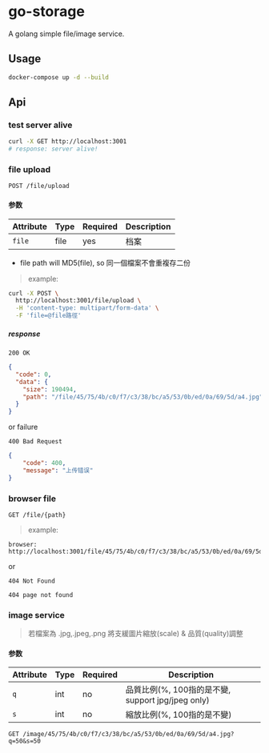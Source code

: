 # go-storage

A golang simple file/image service.

## Usage

```sh
docker-compose up -d --build
```

## Api

### test server alive

```sh
curl -X GET http://localhost:3001
# response: server alive!
```

### file upload

```http
POST /file/upload
```

#### 参数

Attribute | Type | Required | Description
--- | --- | --- | ---
`file` | file | yes | 档案

- file path will MD5(file), so 同一個檔案不會重複存二份

> example:

```sh
curl -X POST \
  http://localhost:3001/file/upload \
  -H 'content-type: multipart/form-data' \
  -F 'file=@file路徑'
```

##### response

```http
200 OK
```

```json
{
  "code": 0,
  "data": {
    "size": 190494,
    "path": "/file/45/75/4b/c0/f7/c3/38/bc/a5/53/0b/ed/0a/69/5d/a4.jpg"
  }
}
```

or failure

```http
400 Bad Request
```

```json
{
    "code": 400,
    "message": "上传错误"
}
```

### browser file

```http
GET /file/{path}
```

> example:

```text
browser: http://localhost:3001/file/45/75/4b/c0/f7/c3/38/bc/a5/53/0b/ed/0a/69/5d/a4.jpg
```

or

```http
404 Not Found
```

```text
404 page not found
```

### image service

> 若檔案為 .jpg,.jpeg,.png 將支緩圖片縮放(scale) & 品質(quality)調整

#### 参数

Attribute | Type | Required | Description
--- | --- | --- | ---
`q` | int | no | 品質比例(%, 100指的是不變, support jpg/jpeg only)
`s` | int | no | 縮放比例(%, 100指的是不變)

```http
GET /image/45/75/4b/c0/f7/c3/38/bc/a5/53/0b/ed/0a/69/5d/a4.jpg?q=50&s=50
```
